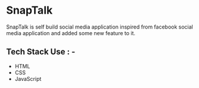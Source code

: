 # SnapTalk 

<p>SnapTalk is self build social media application inspired from facebook social media application and added some new feature to it. </p>

## Tech Stack Use : -



  - HTML
  - CSS
  - JavaScript
